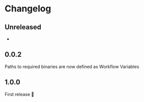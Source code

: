 # Changelog

## Unreleased

- 

## 0.0.2

Paths to required binaries are now defined as Workflow Variables

## 1.0.0

First release 🎉
